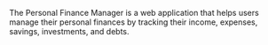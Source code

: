 The Personal Finance Manager is a web application that helps users manage their personal finances by tracking their income, expenses, savings, investments, and debts. 
